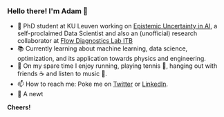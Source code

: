 ### Hello there! I'm Adam 👋

- 🔭 PhD student at KU Leuven working on [Epistemic Uncertainty in AI](https://www.epistemic-ai.eu), a self-proclaimed Data Scientist and also an (unofficial) research collaborator at [Flow Diagnostics Lab ITB](https://flowdiagnostics.ftmd.itb.ac.id/)
- :books: Currently learning about machine learning, data science, optimization, and its application towards physics and engineering.
- :tennis: On my spare time I enjoy running, playing tennis :tennis:, hanging out with friends :coffee: and listen to music :musical_note:.
- 📫 How to reach me: Poke me on [Twitter](https://twitter.com/adamghifarif) or [LinkedIn](https://www.linkedin.com/in/ghifariadamf/).
- :lizard: A newt

**Cheers!**
